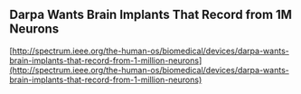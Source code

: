 ## Darpa Wants Brain Implants That Record from 1M Neurons
  
  [http://spectrum.ieee.org/the-human-os/biomedical/devices/darpa-wants-brain-implants-that-record-from-1-million-neurons](http://spectrum.ieee.org/the-human-os/biomedical/devices/darpa-wants-brain-implants-that-record-from-1-million-neurons)